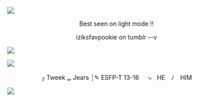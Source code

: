 ![](https://64.media.tumblr.com/0c2e0ea28b624d28e7b4c86c9797c945/2967e7f804e4acb6-98/s2048x3072/dfa51180f4dd31b406af2bf0370d911d2159fa1f.pnj)

 <p align="center">
Best seen on light mode !!

 <p align="center">
iziksfavpookie on tumblr --v
   
![](https://64.media.tumblr.com/cb3fa77d64f4ff8337db3678e4c001e3/29d16a77ff042926-93/s2048x3072/aa9abe7444079609a8624345f3d9882fd3df5fed.pnj)

![](https://64.media.tumblr.com/053ec5269e7d1a4d5376972562fbe694/e41345b50691e398-ef/s75x75_c1/36b6070956a76cdc96440c43d6a004d195a37cbb.gifv)

   <p align="center">
   ╭  Tweek ₒᵣ Jears
   ┊✎ ESFP-T   13-16
ㅤ  ⤷ㅤִHE ﾉ HIM

![](https://64.media.tumblr.com/0c2e0ea28b624d28e7b4c86c9797c945/2967e7f804e4acb6-98/s2048x3072/dfa51180f4dd31b406af2bf0370d911d2159fa1f.pnj)
